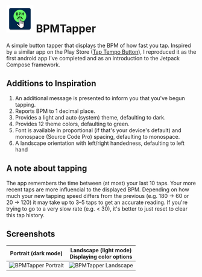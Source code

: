 # ![Logo](./app/src/main/res/mipmap-hdpi/ic_launcher.webp "Logo") BPMTapper

A simple button tapper that displays the BPM of how fast you tap. Inspired by a similar app on the Play Store ([Tap Tempo Button](https://play.google.com/store/apps/details?id=com.diegoguevara.taptempo&hl=en_US)), I reproduced it as the first android app I've completed and as an introduction to the Jetpack Compose framework.

## Additions to Inspiration

1. An additional message is presented to inform you that you've begun tapping.
2. Reports BPM to 1 decimal place.
3. Provides a light and auto (system) theme, defaulting to dark.
4. Provides 12 theme colors, defaulting to green.
5. Font is available in proportional (if that's your device's default) and monospace (Source Code Pro) spacing, defaulting to monospace.
6. A landscape orientation with left/right handedness, defaulting to left hand

## A note about tapping

The app remembers the time between (at most) your last 10 taps. Your more recent taps are more influencial to the displayed BPM. Depending on how much your new tapping speed differs from the previous (e.g. 180 -> 60 or 20 -> 120) it may take up to 3–5 taps to get an accurate reading. If you're trying to go to a very slow rate (e.g. < 30), it's better to just reset to clear this tap history.

## Screenshots

|Portrait (dark mode)|Landscape (light mode)<br>Displaying color options|
|---|---|
|![BPMTapper Portrait](https://github.com/zecuse/BPMTapper/assets/19420775/9c9bd2af-9fa0-4f46-b531-7592d3280708)|![BPMTapper Landscape](https://github.com/zecuse/BPMTapper/assets/19420775/e4a6ea18-b415-4536-a51f-a15dd55d1013)|
